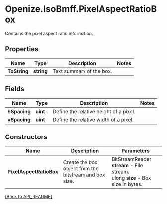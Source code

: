 # Openize.IsoBmff.PixelAspectRatioBox

Contains the pixel aspect ratio information.

## Properties

Name | Type | Description | Notes
------------ | ------------- | ------------- | -------------
**ToString** | **string** | Text summary of the box. | 

## Fields

Name | Type | Description | Notes
------------ | ------------- | ------------- | -------------
**hSpacing** | **uint** | Define the relative height of a pixel. | 
**vSpacing** | **uint** | Define the relative width of a pixel. | 

## Constructors

Name | Description | Parameters
------------ | ------------- | -------------
**PixelAspectRatioBox** | Create the box object from the bitstream and box size. | BitStreamReader <b>stream</b> - File stream.<br />ulong <b>size</b> - Box size in bytes.

[[Back to API_README]](API_README.md)